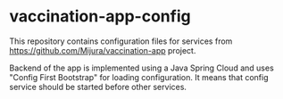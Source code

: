 # vaccination-app-config

This repository contains configuration files for services from https://github.com/Mijura/vaccination-app project.

Backend of the app is implemented using a Java Spring Cloud and uses "Config First Bootstrap" for loading configuration. It means that config service should be started before other services.
